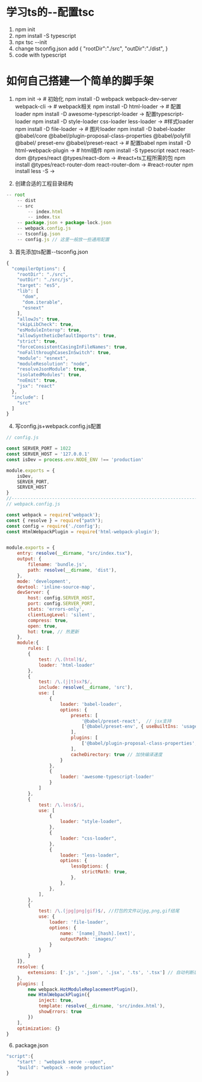 # 学习ts的--配置tsc
1. npm init 
2. npm install -S typescript
3. npx tsc --init
4. change tsconfig.json
add {
    "rootDir":"./src",
    "outDir":"./dist",
}
5. code with typescript
# 如何自己搭建一个简单的脚手架
1.  npm init -> # 初始化
    npm install -D webpack webpack-dev-server webpack-cli -> # webpack相关
    npm install -D html-loader  -> # 配置loader
    npm install -D awesome-typescript-loader -> 配置typescript-loader
    npm install -D style-loader css-loader less-loader -> #样式loader
    npm install -D file-loader -> # 图片loader
    npm install -D babel-loader @babel/core @babel/plugin-proposal-class-properties @babel/polyfill @babel/ preset-env @babel/preset-react -> # 配置babel
    npm install -D html-webpack-plugin -> # html插件
    npm install -S typescript react react-dom @types/react @types/react-dom -> #react+ts工程所需的包
    npm install @types/react-router-dom react-router-dom -> #react-router
    npm install less -S ->
  
2. 创建合适的工程目录结构
```javascript
-- root
    -- dist
    -- src
        -- index.html
        -- index.tsx
    -- package.json + package-lock.json
    -- webpack.config.js
    -- tsconfig.json
    -- config.js // 这里一般放一些通用配置
```
3. 首先添加ts配置--tsconfig.json
```javascript
{
  "compilerOptions": {
    "rootDir": "./src",
    "outDir": "./src/js",
    "target": "es5",
    "lib": [
      "dom",
      "dom.iterable",
      "esnext"
    ],
    "allowJs": true,
    "skipLibCheck": true,
    "esModuleInterop": true,
    "allowSyntheticDefaultImports": true,
    "strict": true,
    "forceConsistentCasingInFileNames": true,
    "noFallthroughCasesInSwitch": true,
    "module": "esnext",
    "moduleResolution": "node",
    "resolveJsonModule": true,
    "isolatedModules": true,
    "noEmit": true,
    "jsx": "react"
  },
  "include": [
    "src"
  ]
}
```
4. 写config.js+webpack.config.js配置
```javascript
// config.js

const SERVER_PORT = 1022
const SERVER_HOST = '127.0.0.1'
const isDev = process.env.NODE_ENV !== 'production'

module.exports = {
    isDev,
    SERVER_PORT,
    SERVER_HOST
}
//----------------------------------------------------------------------------------------
// webpack.config.js

const webpack = require('webpack');
const { resolve } = require("path");
const config = require('./config');
const HtmlWebpackPlugin = require('html-webpack-plugin');


module.exports = {
    entry: resolve(__dirname, "src/index.tsx"),
    output: {
        filename: 'bundle.js',
        path: resolve(__dirname, 'dist'),
    },
    mode: 'development',
    devtool: 'inline-source-map',
    devServer: {
        host: config.SERVER_HOST,
        port: config.SERVER_PORT,
        stats: 'errors-only',
        clientLogLevel: 'silent',
        compress: true,
        open: true,
        hot: true, // 热更新
    },
    module:{
        rules: [
        {
            test: /\.(html)$/,
            loader: 'html-loader'
        },
        {
            test: /\.(j|t)sx?$/,
            include: resolve(__dirname, 'src'),
            use: [
                {
                    loader: 'babel-loader',
                    options: {
                        presets: [
                            '@babel/preset-react',  // jsx支持
                            ['@babel/preset-env', { useBuiltIns: 'usage', corejs: 2 }] // 按需使用polyfill
                        ],
                        plugins: [
                            ['@babel/plugin-proposal-class-properties', { 'loose': true }] 
                        ],
                        cacheDirectory: true // 加快编译速度
                    }
                },
                {
                    loader: 'awesome-typescript-loader'
                }
            ]
        },
        {
            test: /\.less$/i,
            use: [
                {
                    loader: "style-loader",
                },
                {
                    loader: "css-loader",
                },
                {
                    loader: "less-loader",
                    options: {
                        lessOptions: {
                            strictMath: true,
                        },
                    },
                },
            ],
        },
        {
            test: /\.(jpg|png|gif)$/, //打包的文件以jpg,png,gif结尾
            use: {
                loader: 'file-loader',
                options: {
                    name: '[name]_[hash].[ext]',
                    outputPath: 'images/'
                }
            }
        }
    ]},
    resolve: {
        extensions: ['.js', '.json', '.jsx', '.ts', '.tsx'] // 自动判断后缀名，引入时可以不带后缀
    },
    plugins: [
        new webpack.HotModuleReplacementPlugin(),
        new HtmlWebpackPlugin({
            inject: true,
            template: resolve(__dirname, 'src/index.html'),
            showErrors: true
        })
    ],
    optimization: {}
}
```
6. package.json
```javascript
"script":{
    "start" : "webpack serve --open",
    "build": "webpack --mode production"
}
```